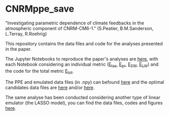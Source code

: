 # CNRMppe_save
"Investigating parametric dependence of climate feedbacks in the atmospheric component of CNRM-CM6-1." (S.Peatier, B.M.Sanderson, L.Terray, R.Roehrig) 

This repository contains the data files and code for the analyses presented in the paper. 

The Jupyter Notebooks to reproduce the paper's analyses are [here](https://github.com/speatier/CNRMppe_save/tree/main/PPE/PPE_paper_1/MultiLinReg), with each Notebook considering an individual metric ([E<sub>tas</sub>](https://github.com/speatier/CNRMppe_save/blob/main/PPE/PPE_paper_1/MultiLinReg/Final_tas.ipynb), [E<sub>pr</sub>](https://github.com/speatier/CNRMppe_save/blob/main/PPE/PPE_paper_1/MultiLinReg/Final_pr.ipynb), [E<sub>SW</sub>](https://github.com/speatier/CNRMppe_save/blob/main/PPE/PPE_paper_1/MultiLinReg/Final_SW.ipynb), [E<sub>LW</sub>](https://github.com/speatier/CNRMppe_save/blob/main/PPE/PPE_paper_1/MultiLinReg/Final_LW.ipynb)) and the code for the total metric [E<sub>tot</sub>](https://github.com/speatier/CNRMppe_save/blob/main/PPE/PPE_paper_1/MultiLinReg/Final_total.ipynb).

The PPE and emulated data files (in .npy) can befound [here](https://github.com/speatier/CNRMppe_save/tree/main/PPE/ENSEMBLE2/files/npy) and the optimal candidates data files are [here](https://github.com/speatier/CNRMppe_save/tree/main/PPE/ENSEMBLE4_selection/files/npy/) and/or [here](https://github.com/speatier/CNRMppe_save/tree/main/PPE/ENSEMBLE2/files/npy/CNRMppe).



The same analyse has been conducted considering another type of linear emulator (the LASSO model), you can find the data files, codes and figures [here](https://github.com/speatier/CNRMppe_save/tree/main/PPE/PPE_paper_1/LASSO/).
